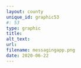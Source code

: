 ```yaml
---
layout: county 
unique_id: graphic53
#: 53
type: graphic
title: 
alt_text: 
url: 
filename: messagingapp.png
date: 2020-06-22
---
```


